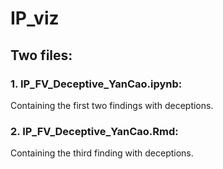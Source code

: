 # IP_viz
## Two files: 
### 1. IP_FV_Deceptive_YanCao.ipynb:
Containing the first two findings with deceptions.
### 2. IP_FV_Deceptive_YanCao.Rmd:
Containing the third finding with deceptions.

